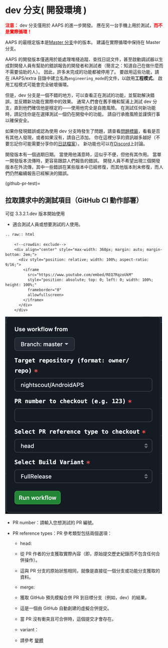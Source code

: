 # dev 分支( 開發環境 )

<font color="#FF0000"><strong>注意：</strong></font>
dev 分支僅用於 AAPS 的進一步開發。 應在另一台手機上用於測試，<font color="#FF0000"><strong>而不是實際循環！</strong></font>

AAPS 的最穩定版本是[Master 分支](https://github.com/nightscout/AndroidAPS/tree/master)中的版本。 建議在實際循環中保持在 Master 分支。

AAPS 的開發版本僅適用於能處理堆棧追蹤、查找日誌文件，甚至啟動調試器以生成對開發人員有幫助的錯誤報告的開發者和測試者（簡言之：知道自己在做什麼而不需要協助的人）。 因此，許多未完成的功能都被停用了。 要啟用這些功能，請在 /AAPS/extra 目錄中建立名為`engineering_mode`的文件，以啟用**工程模式**。 啟用工程模式可能會完全破壞循環。

但是，dev 分支是一個不錯的地方，可以查看正在測試的功能，並幫助解決錯誤，並反饋新功能在實際中的效果。 通常人們會在舊手機和幫浦上測試 dev 分支，直到他們確信他是穩定的——使用他完全是自擔風險。 在測試任何新功能時，請記住你是在選擇測試一個仍在開發中的功能。 請自行承擔風險並謹慎行事以確保安全。

如果你發現錯誤或認為使用 dev 分支時發生了問題，請查看[問題標籤](https://github.com/nightscout/AndroidAPS/issues)，看看是否有其他人發現，或者如果沒有，請自己添加。 你在這裡分享的資訊越多越好（不要忘記你可能需要分享你的[日誌檔案](../GettingHelp/AccessingLogFiles.md)）。 新功能也可以在[Discord](https://discord.gg/4fQUWHZ4Mw)上討論。

開發版本有一個過期日期。 當使用他滿意時，這似乎不便，但他有其作用。 當單一開發版本流傳時，更容易跟踪人們報告的錯誤。 開發人員不希望出現三個開發版本在外流傳，其中一些錯誤在某些版本中已經修復，而其他版本則未修復，而人們仍然繼續報告已經解決的錯誤。

(github-pr-test)=

## 拉取請求中的測試項目（GitHub CI 動作部署）

可從 3.3.2.1.dev 版本開始使用

- 適合測試人員或想要測試的人使用。

```{eval-rst}
.. raw:: html

    <!--crowdin: exclude-->
    <div align="center" style="max-width: 360px; margin: auto; margin-bottom: 2em;">
      <div style="position: relative; width: 100%; aspect-ratio: 9/16;">
        <iframe
          src="https://www.youtube.com/embed/REQ7RqzoUkM"
          style="position: absolute; top: 0; left: 0; width: 100%; height: 100%;"
          frameborder="0"
          allowfullscreen>
        </iframe>
      </div>
    </div>
```

![aaps_ci_pr_ci](../images/Building-the-App/CI/aaps_ci_pr_ci.png)

- PR number：請輸入您想測試的 PR 編號。

- PR reference types：PR 參考類型包括兩個選項：
    
    - head:
    - 從 PR 作者的分支獲取實際內容（即，原始提交歷史紀錄而不包含任何合併操作）。
    - 這與 PR 分支的原始狀態相同，就像是直接從一個分支或功能分支獲取的資料。
    
    - merge:
    
    - 獲取 GitHub 預先模擬合併 PR 到目標分支（例如，dev）的結果。
    - 這是一個由 GitHub 自動創建的虛擬合併提交。
    - 當 PR 沒有衝突且可合併時，這個提交才會存在。
    
    - variant：
    
    - 請參考 [變體](variant)